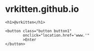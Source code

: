 # vrkitten.github.io

<link href="style.css" rel="stylesheet" type="text/css">
<style>

	
</style>
	
</head>

<body>
	
	
	<h1>@vrkitten</h1>

	<button class="button button1"
			onclick="location.href='www.'"
			>Enter
	</button>
	
	
</body>
